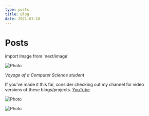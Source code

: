 ```yaml
---
type: posts 
title: Blog
date: 2021-03-18
---
```


# Posts

import Image from 'next/image'

<Image
  src="/images/mmk.png"
  alt="Photo"
  width={4592}
  height={1568}
  priority
  className="next-image"
/>

*Voyage of a Computer Science student*

If you've made it this far, consider checking out my channel for video versions of these blogs/projects. [YouTube](https://www.youtube.com/c/qxresearch)

<Image
  src="/images/qxr.png"
  width={200}
  height={60}
  alt="Photo"
  priority
  className="next-image"
/>

<Image
  src="/images/123.gif"
  alt="Photo"
  width={200}
  height={60}
  priority
  className="next-image"
/>
